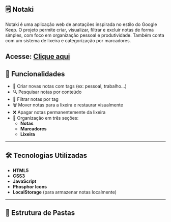 ## 🗒️ Notaki
Notaki é uma aplicação web de anotações inspirada no estilo do Google Keep. O projeto permite criar, visualizar, filtrar e excluir notas de forma simples, com foco em organização pessoal e produtividade. Também conta com um sistema de lixeira e categorização por marcadores.

 Acesse: [Clique aqui](https://raffaelafernandes.github.io/Notaki)
---

## 📱 Funcionalidades

- 📝 Criar novas notas com tags (ex: pessoal, trabalho...)
- 🔍 Pesquisar notas por conteúdo
- 🎯 Filtrar notas por tag
- 🗑️ Mover notas para a lixeira e restaurar visualmente
- ❌ Apagar notas permanentemente da lixeira
- 📁 Organização em três seções:
  - **Notas**
  - **Marcadores**
  - **Lixeira**
---

## 🛠️ Tecnologias Utilizadas

- **HTML5**
- **CSS3**
- **JavaScript**
- **Phosphor Icons**
- **LocalStorage** (para armazenar notas localmente)
---

## 📂 Estrutura de Pastas

